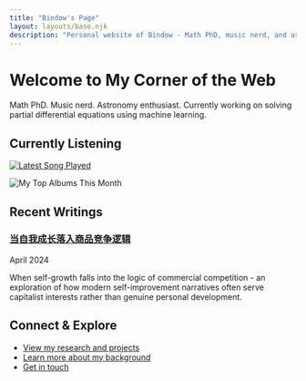 ```yaml
---
title: "Bindow's Page"
layout: layouts/base.njk
description: "Personal website of Bindow - Math PhD, music nerd, and astronomy enthusiast"
---
```


<div class="home-section">
  <h1>Welcome to My Corner of the Web</h1>
  <p>Math PhD. Music nerd. Astronomy enthusiast. Currently working on solving partial differential equations using machine learning.</p>
</div>

<div class="home-section">
  <h2 class="home-heading">Currently Listening</h2>
  
  [![Latest Song Played](https://img.shields.io/endpoint?color=blueviolet&style=for-the-badge&url=https://lastfm-last-played.biancarosa.com.br/Beteix/latest-song?format=shields.io)](https://www.last.fm/user/Beteix)
  
  <div class="mt-2 mb-3">
    <img src="https://api.listenbrainz.org/1/art/designer-top-10/Beteix/this_month/450" alt="My Top Albums This Month" />
  </div>
</div>

<div class="home-section">
  <h2 class="home-heading">Recent Writings</h2>
  
  <div class="article">
    <h3 class="mb-1"><a href="/site/articles/when-self-growth-falls-into-the-logic-of-commercial-competition/">当自我成长落入商品竞争逻辑</a></h3>
    <div class="article-meta">April 2024</div>
    <p>When self-growth falls into the logic of commercial competition - an exploration of how modern self-improvement narratives often serve capitalist interests rather than genuine personal development.</p>
  </div>
</div>

<div class="home-section">
  <h2 class="home-heading">Connect & Explore</h2>
  
  <ul>
    <li><a href="/site/projects/">View my research and projects</a></li>
    <li><a href="/site/about/">Learn more about my background</a></li>
    <li><a href="/site/contact/">Get in touch</a></li>
  </ul>
</div>
